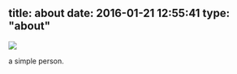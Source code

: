title: about
date: 2016-01-21 12:55:41
type: "about"
---
![](http://7xqdqt.com1.z0.glb.clouddn.com/2016%2F03%2F24%2Fwallhaven-302748.jpg)

a simple person.


